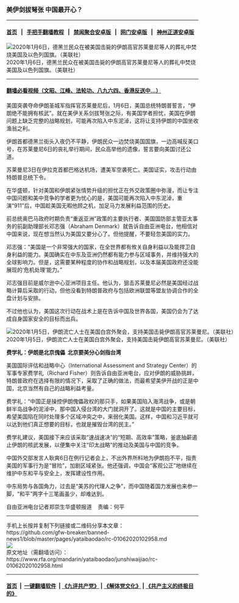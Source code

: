 ### 美伊剑拔弩张  中国最开心？
------------------------

#### [首页](https://github.com/gfw-breaker/banned-news1/blob/master/README.md) &nbsp;&nbsp;|&nbsp;&nbsp; [手把手翻墙教程](https://github.com/gfw-breaker/guides/wiki) &nbsp;&nbsp;|&nbsp;&nbsp; [禁闻聚合安卓版](https://github.com/gfw-breaker/bn-android) &nbsp;&nbsp;|&nbsp;&nbsp; [网门安卓版](https://github.com/oGate2/oGate) &nbsp;&nbsp;|&nbsp;&nbsp; [神州正道安卓版](https://github.com/SzzdOgate/update) 



<div id="headerimg">
 <img alt="2020年1月6日，德黑兰民众在被美国击毙的伊朗高官苏莱曼尼等人的葬礼中焚烧美国及以色列国旗。（美联社）" src="https://www.rfa.org/mandarin/yataibaodao/junshiwaijiao/rc-01062020102958.html/yt0106c.jpg/@@images/131aa050-954f-4395-a016-6134d984b018.jpeg" title="2020年1月6日，德黑兰民众在被美国击毙的伊朗高官苏莱曼尼等人的葬礼中焚烧美国及以色列国旗。（美联社）"/>
 <div id="headerimgcontents">
  <div id="headerimgcaption">
   <span>
    2020年1月6日，德黑兰民众在被美国击毙的伊朗高官苏莱曼尼等人的葬礼中焚烧美国及以色列国旗。（美联社）
   </span>
   <!-- zoomattribute -->
  </div>
  <!-- headerimgcaption -->
 </div>
 <!-- headerimagecontents -->
</div>

<hr/>


#### [翻墙必看视频（文昭、江峰、法轮功、八九六四、香港反送中...）](http://167.172.214.107/home.html)

<div id="storytext">
 <div>
  <div class="slot_header">
  </div>
 </div>
 <p>
  美国突袭夺命伊朗圣城军指挥官苏莱曼尼后，1月6日，美国总统特朗普誓言，“伊朗绝不能拥有核武”。就在美伊关系剑拔弩张之际，有美国学者担忧，美国在伊朗问题上缺乏完整的战略规划，可能再次陷入中东泥淖，这将让支持伊朗的中国坐收渔翁之利。
 </p>
 <p>
  伊朗首都德黑兰街头入夜仍不平静，伊朗民众一边焚烧美国国旗，一边高喊反美口号，在苏莱曼尼6日的丧礼举行期间，民众高举他的遗像，誓言要向美国讨还公道。
 </p>
 <p>
  苏莱曼尼3日在伊拉克首都巴格达机场，遭美军空袭死亡。美国证实，攻击行动由特朗普总统下令。
 </p>
 <p>
 </p>
 <p>
 </p>
 <p>
  在华盛顿，针对美国和伊朗紧张情势升级的担忧正在外交政策圈中弥漫，而让专注中国问题和美中竞争的学者更为忧心的是，美国可能再次陷入中东泥淖，重演“911”后，中国趁美国无暇他顾之机，加足马力发展利益范围的历史。
 </p>
 <p>
  前总统奥巴马政府时期负责“重返亚洲”政策的主要执行者、美国国防部主管亚太事务的前副助理部长邓志强（Abraham Denmark）就告诉自由亚洲电台，他相信对中国来说，现在想当然认为美国又要分心了。但他提醒，不要轻忽美国的实力。
 </p>
 <p>
  邓志强：“美国是一个非常强大的国家，在全世界都有攸关自身利益以及能捍卫自身利益的能力。美国确实在中东及亚洲仍然都有能力参与区域事务，并维持强大的全球影响力。但是，这需要某种程度的协作和战略规划，以及本届美国政府还没能展现的‘危机处理’能力。”
 </p>
 <p>
  邓志强目前是威尔逊中心亚洲项目主任。他认为，狙击苏莱曼尼必然是美国经过战略计算后采取的行动，但他没看到特朗普政府与包括欧洲联盟等盟友协调合作的全盘计划与安排。
 </p>
 <p>
  不过他也认为，美国这次行动在战术上是在告诉中国及世界各国，美国仍会为了达成自身国家安全的目标而出兵。
 </p>
 <p>
  <div class="image-inline captioned" style="width:680px;">
   <div style="width:680px;">
    <img alt="2020年1月5日，伊朗流亡人士在美国白宫外聚会，支持美国击毙伊朗高官苏莱曼尼。（美联社）" src="https://www.rfa.org/mandarin/yataibaodao/junshiwaijiao/rc-01062020102958.html/yt0106.jpg" title="2020年1月5日，伊朗流亡人士在美国白宫外聚会，支持美国击毙伊朗高官苏莱曼尼。（美联社）"/>
   </div>
   <div class="image-caption">
    <span style="width:680px;">
     2020年1月5日，伊朗流亡人士在美国白宫外聚会，支持美国击毙伊朗高官苏莱曼尼。（美联社）
    </span>
    <span class="copyright">
    </span>
   </div>
  </div>
 </p>
 <p>
  <b>
   费学礼：伊朗是北京傀儡  北京要美分心剑指台湾
  </b>
 </p>
 <p>
  美国国际评估和战略中心（International Assessment and Strategy Center）的军事专家费学礼（Richard Fisher）则告诉自由亚洲电台，应对伊朗的威胁挑衅，特朗普政府在选择有限的情况下，采取了正确的做法，而最希望美伊开战的正是中国，北京当然有自己的战略利益考量。
 </p>
 <p>
  费学礼：“中国正是操控伊朗傀儡政权的那只手，如果美国陷入海湾战争，或是朝鲜半岛战争的泥淖中，那中国入侵台湾的大门就洞开了。这就是中国的主要目标，希望美国陷在同时处理多个区域冲突之中，来弱化美国。这样，中国和习近平就可以达到他们真正想要的目标，也就是摧毁台湾的民主。”
 </p>
 <p>
  费学礼建议，美国接下来应该采取“速战速决”的“短期、高效率”策略，釜底抽薪遏止伊朗的核武发展，以便集中关注“印太战略”的推动及美国与中国的竞争。
 </p>
 <p>
  中国外交部发言人耿爽6日在例行记者会上，不出外界所料地为伊朗抱不平，指责美国的军事行为是“冒险”，加剧区域紧张。他还强调，中国会“客观公正”地继续在维护中东和平与安全上，发挥建设性作用。
 </p>
 <p>
  中东局势与各国角力，过去是“美苏的代理人之争”，而中国随着国力发展也来参一脚，“和平”两字十三笔画虽少，却难达到。
 </p>
 <p>
 </p>
 <p>
  自由亚洲电台记者郑崇生华盛顿报道    责编：何平
 </p>
</div>

<hr/>
手机上长按并复制下列链接或二维码分享本文章：<br/>
https://github.com/gfw-breaker/banned-news1/blob/master/pages/yataibaodao/rc-01062020102958.md <br/>
<a href='https://github.com/gfw-breaker/banned-news1/blob/master/pages/yataibaodao/rc-01062020102958.md'><img src='https://github.com/gfw-breaker/banned-news1/blob/master/pages/yataibaodao/rc-01062020102958.md.png'/></a> <br/>
原文地址（需翻墙访问）：https://www.rfa.org/mandarin/yataibaodao/junshiwaijiao/rc-01062020102958.html


------------------------
#### [首页](https://github.com/gfw-breaker/banned-news1/blob/master/README.md) &nbsp;|&nbsp; [一键翻墙软件](https://github.com/gfw-breaker/nogfw/blob/master/README.md) &nbsp;| [《九评共产党》](https://github.com/gfw-breaker/9ping.md/blob/master/README.md#九评之一评共产党是什么) | [《解体党文化》](https://github.com/gfw-breaker/jtdwh.md/blob/master/README.md) | [《共产主义的终极目的》](https://github.com/gfw-breaker/gczydzjmd.md/blob/master/README.md)


<img src='http://gfw-breaker.win/banned-news/pages/yataibaodao/rc-01062020102958.md' width='0px' height='0px'/>